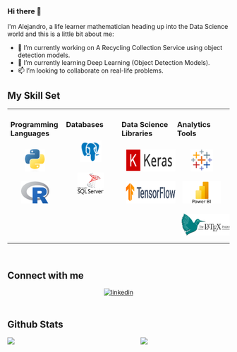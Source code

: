 ### Hi there 👋

I'm Alejandro, a life learner mathematician heading up into the Data Science world and this is a little bit about me:

- 🔭 I’m currently working on A Recycling Collection Service using object detection models.
- 🌱 I’m currently learning Deep Learning (Object Detection Models).
- 📫 I’m looking to collaborate on real-life problems.



## My Skill Set  
<table><tr><td valign="top" width="25%">



### Programming Languages
<div align="center">  
<a href="https://www.python.org/" target="_blank"><img style="margin: 10px" src="https://github.com/arol9204/arol9204/blob/main/images/Python-logo-notext.svg.png" alt="Python" height="50" /></a>  
<a href="https://www.r-project.org/" target="_blank"><img style="margin: 10px" src="https://github.com/arol9204/arol9204/blob/main/images/Rlogo.png" alt="R" height="50" /></a>  
</div>

</td><td valign="top" width="25%">
  
### Databases
<div align="center">  
<a href="https://www.postgresql.org/" target="_blank"><img style="margin: 10px" src="https://github.com/arol9204/arol9204/blob/main/images/postgresql.png" alt="PostgreSQL" height="50" /></a>
<a href="https://www.microsoft.com/en-ca/sql-server" target="_blank"><img style="margin: 10px" src="https://github.com/arol9204/arol9204/blob/main/images/SQL%20Server.png" alt="MySQL" height="50" /></a>  
</div>

</td><td valign="top" width="25%">

### Data Science Libraries
<div align="center">  
<a href="https://keras.io/" target="_blank"><img style="margin: 10px" src="https://github.com/arol9204/arol9204/blob/main/images/logo-small.png" alt="Keras" height="50" /></a>  
<a href="https://www.tensorflow.org/" target="_blank"><img style="margin: 10px" src="https://github.com/arol9204/arol9204/blob/main/images/tensorflow.svg" alt="TensorFlow" height="50" /></a>  
</div>

</td><td valign="top" width="25%">
  
### Analytics Tools
<div align="center">  
<a href="https://www.tableau.com/" target="_blank"><img style="margin: 10px" src="https://github.com/arol9204/arol9204/blob/main/images/tableau.png" alt="Tableau" height="50" /></a>  
<a href="https://powerbi.microsoft.com/en-us/" target="_blank"><img style="margin: 10px" src="https://raw.githubusercontent.com/arol9204/arol9204/main/images/power%20bi.webp" alt="Power Bi" height="50" /></a>  
<a href="https://www.latex-project.org/" target="_blank"><img style="margin: 10px" src="https://github.com/arol9204/arol9204/blob/main/images/latex.svg" alt="LaTeX" height="50" /></a>  
</div>

</td></tr></table>  

<br/>  


## Connect with me  
<div align="center">
<a href="https://www.linkedin.com/in/alejandro-rodriguez-orama-3a2b24155/" target="_blank">
<img src=https://img.shields.io/badge/linkedin-%231E77B5.svg?&style=for-the-badge&logo=linkedin&logoColor=white alt=linkedin style="margin-bottom: 5px;" />
</a>
</div>  
  

<br/>  


## Github Stats  
<div align="left"><img src="https://github-readme-stats.vercel.app/api?username=arol9204&show_icons=true&count_private=true&hide_border=true" align="left" style="width: 50%" /></div>  

<div align="right"><img src="https://github-readme-stats.vercel.app/api/top-langs/?username=arol9204&hide_border=true&layout=compact" align="right" style="width: 40%" /></div>  

<br/>  
